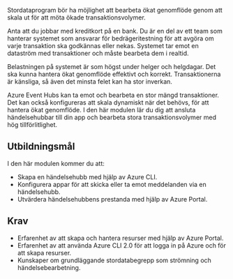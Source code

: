 Stordataprogram bör ha möjlighet att bearbeta ökat genomflöde genom att skala ut för att möta ökade transaktionsvolymer.

Anta att du jobbar med kreditkort på en bank. Du är en del av ett team som hanterar systemet som ansvarar för bedrägeritestning för att avgöra om varje transaktion ska godkännas eller nekas. Systemet tar emot en dataström med transaktioner och måste bearbeta dem i realtid.

Belastningen på systemet är som högst under helger och helgdagar. Det ska kunna hantera ökat genomflöde effektivt och korrekt. Transaktionerna är känsliga, så även det minsta felet kan ha stor inverkan.

Azure Event Hubs kan ta emot och bearbeta en stor mängd transaktioner. Det kan också konfigureras att skala dynamiskt när det behövs, för att hantera ökat genomflöde.
I den här modulen lär du dig att ansluta händelsehubbar till din app och bearbeta stora transaktionsvolymer med hög tillförlitlighet.

## <a name="learning-objectives"></a>Utbildningsmål
I den här modulen kommer du att:

- Skapa en händelsehubb med hjälp av Azure CLI.
- Konfigurera appar för att skicka eller ta emot meddelanden via en händelsehubb.
- Utvärdera händelsehubbens prestanda med hjälp av Azure Portal.

## <a name="prerequisites"></a>Krav

- Erfarenhet av att skapa och hantera resurser med hjälp av Azure Portal.
- Erfarenhet av att använda Azure CLI 2.0 för att logga in på Azure och för att skapa resurser.
- Kunskaper om grundläggande stordatabegrepp som strömning och händelsebearbetning.
